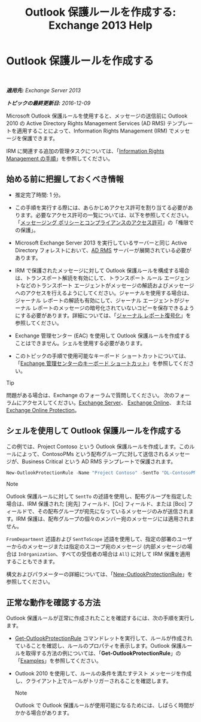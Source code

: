 ﻿---
title: 'Outlook 保護ルールを作成する: Exchange 2013 Help'
TOCTitle: Outlook 保護ルールを作成する
ms:assetid: da64750d-faaf-44de-ad8c-888eba7fbdbf
ms:mtpsurl: https://technet.microsoft.com/ja-jp/library/Dd638196(v=EXCHG.150)
ms:contentKeyID: 49896507
ms.date: 04/24/2018
mtps_version: v=EXCHG.150
ms.translationtype: HT
---

# Outlook 保護ルールを作成する

 

_**適用先:** Exchange Server 2013_

_**トピックの最終更新日:** 2016-12-09_

Microsoft Outlook 保護ルールを使用すると、メッセージの送信前に Outlook 2010 の Active Directory Rights Management Services (AD RMS) テンプレートを適用することによって、Information Rights Management (IRM) でメッセージを保護できます。

IRM に関連する追加の管理タスクについては、「[Information Rights Management の手順](information-rights-management-procedures-exchange-2013-help.md)」を参照してください。

## 始める前に把握しておくべき情報

  - 推定完了時間: 1 分。

  - この手順を実行する際には、あらかじめアクセス許可を割り当てる必要があります。必要なアクセス許可の一覧については、以下を参照してください。「[メッセージング ポリシーとコンプライアンスのアクセス許可](messaging-policy-and-compliance-permissions-exchange-2013-help.md)」の「権限での保護」。

  - Microsoft Exchange Server 2013 を実行しているサーバーと同じ Active Directory フォレストにおいて、[AD RMS](https://technet.microsoft.com/ja-jp/library/hh831364.aspx) サーバーが展開されている必要があります。

  - IRM で保護されたメッセージに対して Outlook 保護ルールを構成する場合は、トランスポート解読を有効にして、トランスポート ルール エージェントなどのトランスポート エージェントがメッセージの解読およびメッセージへのアクセスを行えるようにしてください。ジャーナルを使用する場合は、ジャーナル レポートの解読も有効にして、ジャーナル エージェントがジャーナル レポートのメッセージの暗号化されていないコピーを保存できるようにする必要があります。詳細については、「[ジャーナル レポート復号化](journal-report-decryption-exchange-2013-help.md)」を参照してください。

  - Exchange 管理センター (EAC) を使用して Outlook 保護ルールを作成することはできません。シェルを使用する必要があります。

  - このトピックの手順で使用可能なキーボード ショートカットについては、「[Exchange 管理センターのキーボード ショートカット](keyboard-shortcuts-in-the-exchange-admin-center-exchange-online-protection-help.md)」を参照してください。


> [!TIP]
> 問題がある場合は、Exchange のフォーラムで質問してください。 次のフォーラムにアクセスしてください。<A href="https://go.microsoft.com/fwlink/p/?linkid=60612">Exchange Server</A>、 <A href="https://go.microsoft.com/fwlink/p/?linkid=267542">Exchange Online</A>、 または <A href="https://go.microsoft.com/fwlink/p/?linkid=285351">Exchange Online Protection</A>。



## シェルを使用して Outlook 保護ルールを作成する

この例では、Project Contoso という Outlook 保護ルールを作成します。このルールによって、ContosoPMs という配布グループに対して送信されるメッセージが、Business Critical という AD RMS テンプレートで保護されます。

  ```powershell
  New-OutlookProtectionRule -Name "Project Contoso" -SentTo "DL-ContosoPMs@contoso.com" -ApplyRightsProtectionTemplate "Business Critical"
  ```


> [!NOTE]
> Outlook 保護ルールに対して <CODE>SentTo</CODE> の述語を使用し、配布グループを指定した場合は、IRM 保護された [宛先] フィールド、[Cc] フィールド、または [Bcc] フィールドで、その配布グループが宛先になっているメッセージのみが送信されます。IRM 保護は、配布グループの個々のメンバー宛のメッセージには適用されません。



`FromDepartment` 述語および `SentToScope` 述語を使用して、指定の部署のユーザーからのメッセージまたは指定のスコープ宛のメッセージ (内部メッセージの場合は `InOrganization`、すべての受信者の場合は `All`) に対して IRM 保護を適用することもできます。

構文およびパラメーターの詳細については、「[New-OutlookProtectionRule](https://technet.microsoft.com/ja-jp/library/dd298182\(v=exchg.150\))」を参照してください。

## 正常な動作を確認する方法

Outlook 保護ルールが正常に作成されたことを確認するには、次の手順を実行します。

  - [Get-OutlookProtectionRule](https://technet.microsoft.com/ja-jp/library/dd298004\(v=exchg.150\)) コマンドレットを実行して、ルールが作成されていることを確認し、ルールのプロパティを表示します。Outlook 保護ルールを取得する方法の例については、「**Get-OutlookProtectionRule**」の「[Examples](https://technet.microsoft.com/ja-jp/dd298004\(exchg.150\)#examples)」を参照してください。

  - Outlook 2010 を使用して、ルールの条件を満たすテスト メッセージを作成し、クライアント上でルールがトリガーされることを確認します。
    

    > [!NOTE]
    > Outlook で Outlook 保護ルールが使用可能になるためには、しばらく時間がかかる場合があります。


